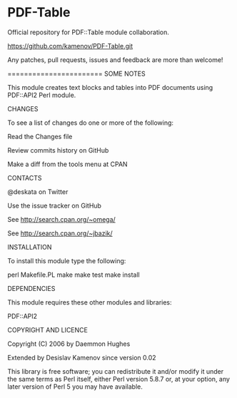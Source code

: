 PDF-Table
=========

Official repository for PDF::Table module collaboration.

https://github.com/kamenov/PDF-Table.git

Any patches, pull requests, issues and feedback are more than welcome!

=======================
SOME NOTES

This module creates text blocks and tables into PDF documents using PDF::API2 Perl module.

CHANGES

To see a list of changes do one or more of the following:

Read the Changes file

Review commits history on GitHub

Make a diff from the tools menu at CPAN

CONTACTS 

@deskata on Twitter 

Use the issue tracker on GitHub

See http://search.cpan.org/~omega/

See http://search.cpan.org/~jbazik/

INSTALLATION

To install this module type the following:

   perl Makefile.PL
   make
   make test
   make install

DEPENDENCIES

This module requires these other modules and libraries:

  PDF::API2

COPYRIGHT AND LICENCE

Copyright (C) 2006 by Daemmon Hughes

Extended by Desislav Kamenov since version 0.02

This library is free software; you can redistribute it and/or modify
it under the same terms as Perl itself, either Perl version 5.8.7 or,
at your option, any later version of Perl 5 you may have available.


